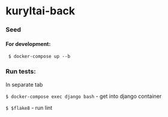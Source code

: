# kuryltai-back

### Seed

#### For development:
``` $ docker-compose up --b```

### Run tests:
In separate tab

``` $ docker-compose exec django bash ``` - get into django container

``` $ $flake8 ``` - run lint